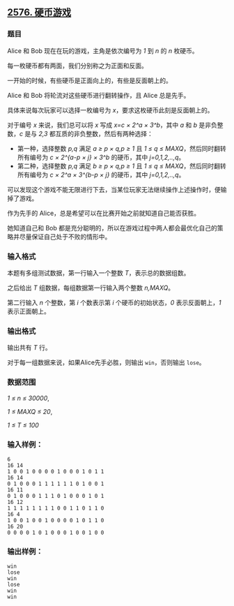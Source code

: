 ## [2576. 硬币游戏](https://www.acwing.com/problem/content/2578/)

### 题目

Alice 和 Bob 现在在玩的游戏，主角是依次编号为 *1* 到 *n* 的 *n* 枚硬币。

每一枚硬币都有两面，我们分别称之为正面和反面。

一开始的时候，有些硬币是正面向上的，有些是反面朝上的。

Alice 和 Bob 将轮流对这些硬币进行翻转操作，且 Alice 总是先手。

具体来说每次玩家可以选择一枚编号为 *x*，要求这枚硬币此刻是反面朝上的。

对于编号 *x* 来说，我们总可以将 *x* 写成 *x=c × 2^a × 3^b*，其中 *a* 和 *b* 是非负整数，*c* 是与 *2,3* 都互质的非负整数，然后有两种选择：

- 第一种，选择整数 *p,q* 满足 *a ≥ p × q,p ≥ 1* 且 *1 ≤ q ≤ MAXQ*，然后同时翻转所有编号为 *c × 2^{a-p × j} × 3^b* 的硬币，其中 *j=0,1,2,..,q*。
- 第二种，选择整数 *p,q* 满足 *b ≥ p × q,p ≥ 1* 且 *1 ≤ q ≤ MAXQ*，然后同时翻转所有编号为 *c × 2^a × 3^{b-p × j}* 的硬币，其中 *j=0,1,2,..,q*。

可以发现这个游戏不能无限进行下去，当某位玩家无法继续操作上述操作时，便输掉了游戏。

作为先手的 Alice，总是希望可以在比赛开始之前就知道自己能否获胜。

她知道自己和 Bob 都是充分聪明的，所以在游戏过程中两人都会最优化自己的策略并尽量保证自己处于不败的情形中。

### 输入格式

本题有多组测试数据，第一行输入一个整数 *T*，表示总的数据组数。

之后给出 *T* 组数据，每组数据第一行输入两个整数 *n,MAXQ*。

第二行输入 *n* 个整数，第 *i* 个数表示第 *i* 个硬币的初始状态，*0* 表示反面朝上，*1* 表示正面朝上。

### 输出格式

输出共有 *T* 行。

对于每一组数据来说，如果Alice先手必胜，则输出 `win`，否则输出 `lose`。

### 数据范围

*1 ≤ n ≤ 30000*,

*1 ≤ MAXQ ≤ 20*,

*1 ≤ T ≤ 100*

### 输入样例：

```
6
16 14
1 0 0 1 0 0 0 0 1 0 0 0 1 0 1 1
16 14
0 1 0 0 0 1 1 1 1 1 1 0 1 0 0 1
16 11
0 1 0 0 0 1 1 1 0 1 0 0 0 1 0 1
16 12
1 1 1 1 1 1 1 1 0 0 1 1 0 1 1 0
16 4
1 0 0 1 0 0 1 0 0 0 0 1 0 1 1 0
16 20
0 0 0 0 1 0 1 0 0 0 1 0 0 1 0 0
```

### 输出样例：

```
win
lose
win
lose
win
win
```
